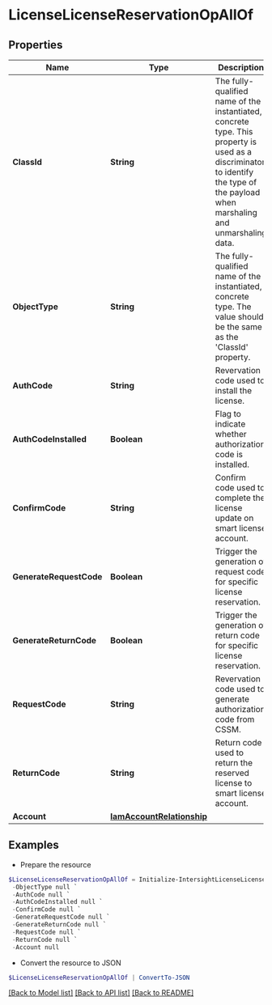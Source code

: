 # LicenseLicenseReservationOpAllOf
## Properties

Name | Type | Description | Notes
------------ | ------------- | ------------- | -------------
**ClassId** | **String** | The fully-qualified name of the instantiated, concrete type. This property is used as a discriminator to identify the type of the payload when marshaling and unmarshaling data. | [default to "license.LicenseReservationOp"]
**ObjectType** | **String** | The fully-qualified name of the instantiated, concrete type. The value should be the same as the &#39;ClassId&#39; property. | [default to "license.LicenseReservationOp"]
**AuthCode** | **String** | Revervation code used to install the license. | [optional] 
**AuthCodeInstalled** | **Boolean** | Flag to indicate whether authorization code is installed. | [optional] [readonly] 
**ConfirmCode** | **String** | Confirm code used to complete the license update on smart license account. | [optional] [readonly] 
**GenerateRequestCode** | **Boolean** | Trigger the generation of request code for specific license reservation. | [optional] 
**GenerateReturnCode** | **Boolean** | Trigger the generation of return code for specific license reservation. | [optional] 
**RequestCode** | **String** | Revervation code used to generate authorization code from CSSM. | [optional] [readonly] 
**ReturnCode** | **String** | Return code used to return the reserved license to smart license account. | [optional] [readonly] 
**Account** | [**IamAccountRelationship**](IamAccountRelationship.md) |  | [optional] 

## Examples

- Prepare the resource
```powershell
$LicenseLicenseReservationOpAllOf = Initialize-IntersightLicenseLicenseReservationOpAllOf  -ClassId null `
 -ObjectType null `
 -AuthCode null `
 -AuthCodeInstalled null `
 -ConfirmCode null `
 -GenerateRequestCode null `
 -GenerateReturnCode null `
 -RequestCode null `
 -ReturnCode null `
 -Account null
```

- Convert the resource to JSON
```powershell
$LicenseLicenseReservationOpAllOf | ConvertTo-JSON
```

[[Back to Model list]](../README.md#documentation-for-models) [[Back to API list]](../README.md#documentation-for-api-endpoints) [[Back to README]](../README.md)

